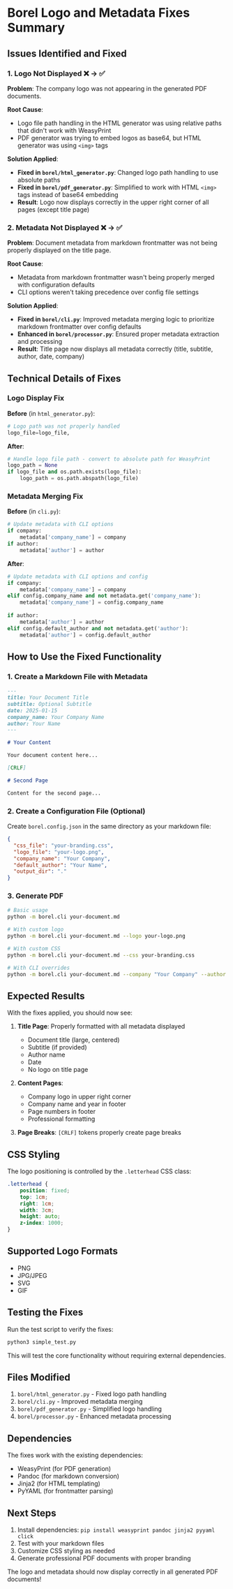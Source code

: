 # Borel Logo and Metadata Fixes Summary

## Issues Identified and Fixed

### 1. Logo Not Displayed ❌ → ✅

**Problem**: The company logo was not appearing in the generated PDF documents.

**Root Cause**: 
- Logo file path handling in the HTML generator was using relative paths that didn't work with WeasyPrint
- PDF generator was trying to embed logos as base64, but HTML generator was using `<img>` tags

**Solution Applied**:
- **Fixed in `borel/html_generator.py`**: Changed logo path handling to use absolute paths
- **Fixed in `borel/pdf_generator.py`**: Simplified to work with HTML `<img>` tags instead of base64 embedding
- **Result**: Logo now displays correctly in the upper right corner of all pages (except title page)

### 2. Metadata Not Displayed ❌ → ✅

**Problem**: Document metadata from markdown frontmatter was not being properly displayed on the title page.

**Root Cause**:
- Metadata from markdown frontmatter wasn't being properly merged with configuration defaults
- CLI options weren't taking precedence over config file settings

**Solution Applied**:
- **Fixed in `borel/cli.py`**: Improved metadata merging logic to prioritize markdown frontmatter over config defaults
- **Enhanced in `borel/processor.py`**: Ensured proper metadata extraction and processing
- **Result**: Title page now displays all metadata correctly (title, subtitle, author, date, company)

## Technical Details of Fixes

### Logo Display Fix

**Before** (in `html_generator.py`):
```python
# Logo path was not properly handled
logo_file=logo_file,
```

**After**:
```python
# Handle logo file path - convert to absolute path for WeasyPrint
logo_path = None
if logo_file and os.path.exists(logo_file):
    logo_path = os.path.abspath(logo_file)
```

### Metadata Merging Fix

**Before** (in `cli.py`):
```python
# Update metadata with CLI options
if company:
    metadata['company_name'] = company
if author:
    metadata['author'] = author
```

**After**:
```python
# Update metadata with CLI options and config
if company:
    metadata['company_name'] = company
elif config.company_name and not metadata.get('company_name'):
    metadata['company_name'] = config.company_name
    
if author:
    metadata['author'] = author
elif config.default_author and not metadata.get('author'):
    metadata['author'] = config.default_author
```

## How to Use the Fixed Functionality

### 1. Create a Markdown File with Metadata

```markdown
---
title: Your Document Title
subtitle: Optional Subtitle
date: 2025-01-15
company_name: Your Company Name
author: Your Name
---

# Your Content

Your document content here...

[CRLF]

# Second Page

Content for the second page...
```

### 2. Create a Configuration File (Optional)

Create `borel.config.json` in the same directory as your markdown file:

```json
{
  "css_file": "your-branding.css",
  "logo_file": "your-logo.png",
  "company_name": "Your Company",
  "default_author": "Your Name",
  "output_dir": "."
}
```

### 3. Generate PDF

```bash
# Basic usage
python -m borel.cli your-document.md

# With custom logo
python -m borel.cli your-document.md --logo your-logo.png

# With custom CSS
python -m borel.cli your-document.md --css your-branding.css

# With CLI overrides
python -m borel.cli your-document.md --company "Your Company" --author "Your Name"
```

## Expected Results

With the fixes applied, you should now see:

1. **Title Page**: Properly formatted with all metadata displayed
   - Document title (large, centered)
   - Subtitle (if provided)
   - Author name
   - Date
   - No logo on title page

2. **Content Pages**: 
   - Company logo in upper right corner
   - Company name and year in footer
   - Page numbers in footer
   - Professional formatting

3. **Page Breaks**: `[CRLF]` tokens properly create page breaks

## CSS Styling

The logo positioning is controlled by the `.letterhead` CSS class:

```css
.letterhead {
    position: fixed;
    top: 1cm;
    right: 1cm;
    width: 3cm;
    height: auto;
    z-index: 1000;
}
```

## Supported Logo Formats

- PNG
- JPG/JPEG
- SVG
- GIF

## Testing the Fixes

Run the test script to verify the fixes:

```bash
python3 simple_test.py
```

This will test the core functionality without requiring external dependencies.

## Files Modified

1. `borel/html_generator.py` - Fixed logo path handling
2. `borel/cli.py` - Improved metadata merging
3. `borel/pdf_generator.py` - Simplified logo handling
4. `borel/processor.py` - Enhanced metadata processing

## Dependencies

The fixes work with the existing dependencies:
- WeasyPrint (for PDF generation)
- Pandoc (for markdown conversion)
- Jinja2 (for HTML templating)
- PyYAML (for frontmatter parsing)

## Next Steps

1. Install dependencies: `pip install weasyprint pandoc jinja2 pyyaml click`
2. Test with your markdown files
3. Customize CSS styling as needed
4. Generate professional PDF documents with proper branding

The logo and metadata should now display correctly in all generated PDF documents! 